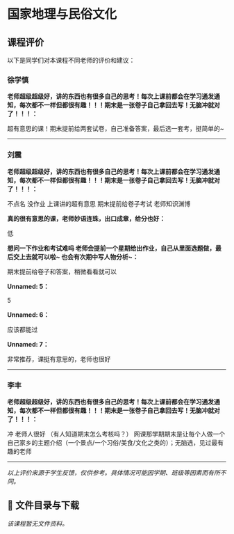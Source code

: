 # 国家地理与民俗文化

## 课程评价

以下是同学们对本课程不同老师的评价和建议：

### 徐学慎

**老师超级超级好，讲的东西也有很多自己的思考！每次上课前都会在学习通发通知，每次都不一样但都很有趣！！！期末是一张卷子自己拿回去写！无脑冲就对了！！！：**

超有意思的课！期末提前给两套试卷，自己准备答案，最后选一套考，挺简单的~

---

### 刘震

**老师超级超级好，讲的东西也有很多自己的思考！每次上课前都会在学习通发通知，每次都不一样但都很有趣！！！期末是一张卷子自己拿回去写！无脑冲就对了！！！：**

不点名 没作业 上课讲的超有意思 期末提前给卷子考试 老师知识渊博

**真的很有意思的课，老师妙语连珠，出口成章，给分也好：**

低

**想问一下作业和考试难吗      老师会提前一个星期给出作业，自己从里面选题做，最后交上去就可以啦~ 也会有次期中写人物分析~：**

期末提前给卷子和答案，稍微看看就可以

**Unnamed: 5：**

5

**Unnamed: 6：**

应该都能过

**Unnamed: 7：**

非常推荐，课挺有意思的，老师也很好

---

### 李丰

**老师超级超级好，讲的东西也有很多自己的思考！每次上课前都会在学习通发通知，每次都不一样但都很有趣！！！期末是一张卷子自己拿回去写！无脑冲就对了！！！：**

冲 老师人很好 （有人知道期末怎么考核吗？） 网课那学期期末是让每个人做一个自己家乡的主题介绍（一个景点/一个习俗/美食/文化之类的）；无脑选，见过最有趣的老师

---

*以上评价来源于学生反馈，仅供参考。具体情况可能因学期、班级等因素而有所不同。*
## 📄 文件目录与下载

_该课程暂无文件资料。_
